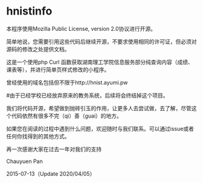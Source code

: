 # hnistinfo

本程序使用Mozilla Public License, version 2.0协议进行开源。

简单地说，您需要引用这些代码后继续开源，不要求使用相同的许可证，但必须对源码的修改之处提供文档。

这是一个使用php Curl 函数获取湖南理工学院信息服务部分纯查询内容（成绩、课表等），并进行简单页样式修改的小程序。

曾经使用的域名包括但不限于http://hnist.ayumi.pw

#由于已经学校已经放弃原来的教务系统，后续将会终结掉这个项目。

我们将代码开源，希望做到抛砖引玉的作用，让更多人去尝试做，去了解，尽管这个代码依然有很多不完（qi）善（guai）的地方。

如果您在阅读的过程中遇到什么问题，欢迎随时与我们联系。可以通过issue或者任何你找得到的其他方式。

再一次感谢大家在过去一年对我们的支持

Chauyuen Pan

2015-07-13（Update 2020/04/05）
